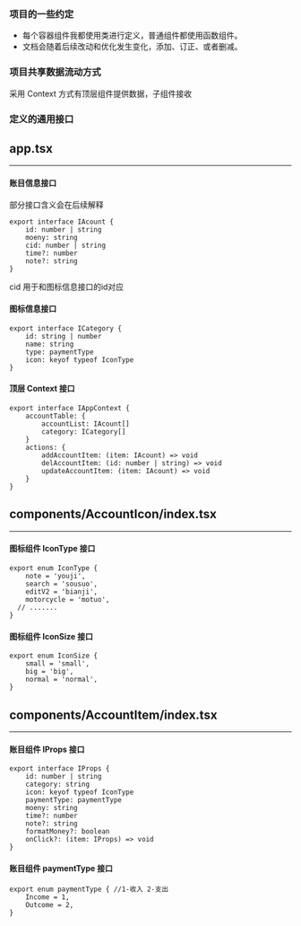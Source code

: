 ### 项目的一些约定
<ul>
  <li> 每个容器组件我都使用类进行定义，普通组件都使用函数组件。
  <li> 文档会随着后续改动和优化发生变化，添加、订正、或者删减。
</ul>

### 项目共享数据流动方式

采用 Context 方式有顶层组件提供数据，子组件接收


### 定义的通用接口


app.tsx
------
------

#### 账目信息接口
部分接口含义会在后续解释
```
export interface IAcount {
	id: number | string
	moeny: string
	cid: number | string
	time?: number
	note?: string
}
```
cid 用于和图标信息接口的id对应
#### 图标信息接口
```
export interface ICategory {
	id: string | number
	name: string
	type: paymentType
	icon: keyof typeof IconType
}
```
#### 顶层 Context 接口
```
export interface IAppContext {
	accountTable: {
		accountList: IAcount[]
		category: ICategory[]
	}
	actions: {
		addAccountItem: (item: IAcount) => void
		delAccountItem: (id: number | string) => void
		updateAccountItem: (item: IAcount) => void
	}
}
```
components/AccountIcon/index.tsx
------
------
#### 图标组件 IconType 接口
```
export enum IconType {
	note = 'youji',
	search = 'sousuo',
	editV2 = 'bianji',
	motorcycle = 'motuo',
  // .......
}
```
#### 图标组件 IconSize 接口
```
export enum IconSize {
	small = 'small',
	big = 'big',
	normal = 'normal',
}
```
components/AccountItem/index.tsx
------
------
#### 账目组件 IProps 接口
```
export interface IProps {
	id: number | string
	category: string
	icon: keyof typeof IconType
	paymentType: paymentType
	moeny: string
	time?: number
	note?: string
	formatMoney?: boolean
	onClick?: (item: IProps) => void
}
```
#### 账目组件 paymentType 接口
```
export enum paymentType { //1-收入 2-支出
	Income = 1,
	Outcome = 2,
}
```